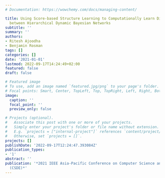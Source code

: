 ```yaml
---
# Documentation: https://wowchemy.com/docs/managing-content/

title: Using Score-based Structure Learning to Computationally Learn Direct Influence
  between Hierarchical Dynamic Bayesian Networks
subtitle: ''
summary: ''
authors:
- Ritesh Ajoodha
- Benjamin Rosman
tags: []
categories: []
date: '2021-01-01'
lastmod: 2022-09-17T14:24:49+02:00
featured: false
draft: false

# Featured image
# To use, add an image named `featured.jpg/png` to your page's folder.
# Focal points: Smart, Center, TopLeft, Top, TopRight, Left, Right, BottomLeft, Bottom, BottomRight.
image:
  caption: ''
  focal_point: ''
  preview_only: false

# Projects (optional).
#   Associate this post with one or more of your projects.
#   Simply enter your project's folder or file name without extension.
#   E.g. `projects = ["internal-project"]` references `content/project/deep-learning/index.md`.
#   Otherwise, set `projects = []`.
projects: []
publishDate: '2022-09-17T12:24:47.393084Z'
publication_types:
- '1'
abstract: ''
publication: '*2021 IEEE Asia-Pacific Conference on Computer Science and Data Engineering
  (CSDE)*'
---
```

